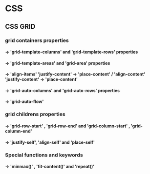 # CSS 

## CSS GRID

### grid containers properties

#### -> 'grid-template-columns' and 'grid-template-rows' properties

#### -> 'grid-template-areas' and 'grid-area' properties

#### -> 'align-items' 'justify-content' -> 'place-content' / 'align-content' 'justify-content' -> 'place-content'

#### -> 'grid-auto-columns' and 'grid-auto-rows' properties

#### -> 'grid-auto-flow'

### grid childrens properties

#### -> 'grid-row-start' , 'grid-row-end' and 'grid-column-start' , 'grid-column-end'

#### -> 'justify-self', 'align-self' and 'place-self'

### Special functions and keywords

#### -> 'minmax()' , 'fit-content()' and 'repeat()' 
